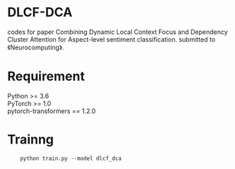 # DLCF-DCA
 codes for paper Combining Dynamic Local Context Focus and Dependency Cluster Attention for Aspect-level sentiment classification. submitted to 《Neurocomputing》.

# Requirement
Python >= 3.6 <br> 
PyTorch >= 1.0 <br> 
pytorch-transformers == 1.2.0 <br> 

# Trainng
		python train.py --model dlcf_dca